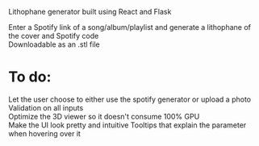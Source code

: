 Lithophane generator built using React and Flask

Enter a Spotify link of a song/album/playlist and generate a lithophane of the cover and Spotify code  
Downloadable as an .stl file

# To do:  
Let the user choose to either use the spotify generator or upload a photo  
Validation on all inputs  
Optimize the 3D viewer so it doesn't consume 100% GPU  
Make the UI look pretty and intuitive
Tooltips that explain the parameter when hovering over it
